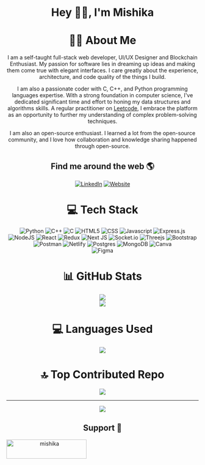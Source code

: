 <div align="center">
<h1> Hey 👋🏻, I'm Mishika </h1>
  
<h1> 👩‍💻 About Me </h1>
I am a self-taught full-stack web developer, UI/UX Designer and Blockchain Enthusiast. My passion for software lies in dreaming up ideas and making them come true with elegant interfaces. I care greatly about the experience, architecture, and code quality of the things I build.

I am also a passionate coder with C, C++, and Python programming languages expertise. With a strong foundation in computer science, I've dedicated significant time and effort to honing my data structures and algorithms skills. A regular practitioner on <a href="https://www.leetcode.com/mishikaj2001">Leetcode</a>, I embrace the platform as an opportunity to further my understanding of complex problem-solving techniques. 

I am also an open-source enthusiast.
I learned a lot from the open-source community, and I love how collaboration and knowledge sharing happened through open-source.

## Find me around the web 🌎
[![LinkedIn](https://img.shields.io/badge/LinkedIn-15616d.svg?style=for-the-badge&logo=linkedin&logoColor=white)](https://linkedin.com/in/mishika16) 
[![Website](https://img.shields.io/badge/portfolio-a4133c?style=for-the-badge&logo=About.me&logoColor=white)](https://mishikajaiswal.netlify.app/) 

# 💻 Tech Stack
![Python](https://img.shields.io/badge/python-3670A0?style=flat&logo=python&logoColor=ffdd54) 
![C++](https://img.shields.io/badge/c++-%2300599C.svg?style=flat&logo=c%2B%2B&logoColor=white) 
![C](https://img.shields.io/badge/c-%2300599C.svg?style=flat&logo=c&logoColor=white) 
![HTML5](https://img.shields.io/badge/html5-%23E34F26.svg?style=flat&logo=html5&logoColor=white)
![CSS](https://img.shields.io/badge/css3-c1121f?style=flat&logo=css3&logoColor=white) 
![Javascript](https://img.shields.io/badge/javascript-ff9f1c?style=flat&logo=javascript&logoColor=white) 
![Express.js](https://img.shields.io/badge/express.js-%23404d59.svg?style=flat&logo=express&logoColor=%2361DAFB) 
![NodeJS](https://img.shields.io/badge/node.js-6DA55F?style=flat&logo=node.js&logoColor=white) 
![React](https://img.shields.io/badge/react-%2320232a.svg?style=flat&logo=react&logoColor=%2361DAFB) 
![Redux](https://img.shields.io/badge/redux-%23593d88.svg?style=flat&logo=redux&logoColor=white) 
![Next JS](https://img.shields.io/badge/Next-04471c?style=flat&logo=next.js&logoColor=white) 
![Socket.io](https://img.shields.io/badge/Socket.io-312244?style=flat&logo=socket.io&badgeColor=010101) 
![Threejs](https://img.shields.io/badge/threejs-black?style=flat&logo=three.js&logoColor=white) 
![Bootstrap](https://img.shields.io/badge/bootstrap-%23563D7C.svg?style=flat&logo=bootstrap&logoColor=white) 
![Postman](https://img.shields.io/badge/Postman-FF6C37?style=flat&logo=postman&logoColor=white)
![Netlify](https://img.shields.io/badge/netlify-%23000000.svg?style=flat&logo=netlify&logoColor=#00C7B7) 
![Postgres](https://img.shields.io/badge/postgres-%23316192.svg?style=flat&logo=postgresql&logoColor=white) 
![MongoDB](https://img.shields.io/badge/MongoDB-%234ea94b.svg?style=flat&logo=mongodb&logoColor=white) 
![Canva](https://img.shields.io/badge/Canva-%2300C4CC.svg?style=flat&logo=Canva&logoColor=white) 	
![Figma](https://img.shields.io/badge/figma-c9184a.svg?style=flat&logo=figma&logoColor=white) 

# 📊 GitHub Stats
![](https://github-readme-stats.vercel.app/api?username=mishikaa&theme=highcontrast&hide_border=false&include_all_commits=true&count_private=false)<br/>
![](https://github-readme-streak-stats.herokuapp.com/?user=mishikaa&theme=highcontrast&hide_border=false)<br/>

# 💻 Languages Used
![](https://github-readme-stats.vercel.app/api/top-langs/?username=mishikaa&theme=highcontrast&hide_border=false&include_all_commits=true&count_private=false&layout=compact)

# 🔝 Top Contributed Repo
![](https://github-contributor-stats.vercel.app/api?username=mishikaa&limit=5&theme=radical&combine_all_yearly_contributions=true)

---
[![](https://visitcount.itsvg.in/api?id=mishikaa&icon=0&color=1)](https://visitcount.itsvg.in)

## Support 🙌
<p><a href="https://www.buymeacoffee.com/mishika"> <img align="left" src="https://cdn.buymeacoffee.com/buttons/v2/default-yellow.png" height="50" width="210" alt="mishika" /></a></p><br><br>
  
</div>
